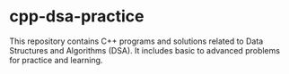 # cpp-dsa-practice
This repository contains C++ programs and solutions related to Data Structures and Algorithms (DSA). It includes basic to advanced problems for practice and learning.
